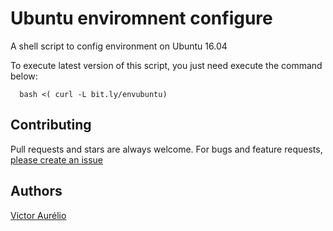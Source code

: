 # Ubuntu enviromnent configure

A shell script to config environment on Ubuntu 16.04

To execute latest version of this script, you just need execute the command below:
```shell
  bash <( curl -L bit.ly/envubuntu)
```

## Contributing

Pull requests and stars are always welcome. For bugs and feature requests, [please create an issue](https://github.com/ovictoraurelio/env/issues)

## Authors

[Victor Aurélio]

[Victor Aurélio]: <http://victoraurelio.com>




